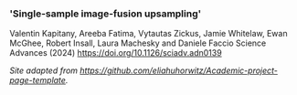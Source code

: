 ### 'Single-sample image-fusion upsampling' 
Valentin Kapitany, Areeba Fatima, Vytautas Zickus, Jamie Whitelaw, Ewan McGhee, Robert Insall, Laura Machesky and Daniele Faccio
Science Advances (2024)
https://doi.org/10.1126/sciadv.adn0139

*Site adapted from https://github.com/eliahuhorwitz/Academic-project-page-template.*
